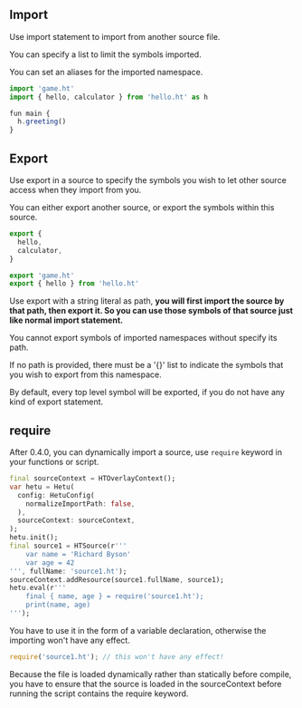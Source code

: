## Import

Use import statement to import from another source file.

You can specify a list to limit the symbols imported.

You can set an aliases for the imported namespace.

```javascript
import 'game.ht'
import { hello, calculator } from 'hello.ht' as h

fun main {
  h.greeting()
}
```

## Export

Use export in a source to specify the symbols you wish to let other source access when they import from you.

You can either export another source, or export the symbols within this source.

```javascript
export {
  hello,
  calculator,
}

export 'game.ht'
export { hello } from 'hello.ht'
```

Use export with a string literal as path, **you will first import the source by that path, then export it. So you can use those symbols of that source just like normal import statement.**

You cannot export symbols of imported namespaces without specify its path.

If no path is provided, there must be a '{}' list to indicate the symbols that you wish to export from this namespace.

By default, every top level symbol will be exported, if you do not have any kind of export statement.

## require

After 0.4.0, you can dynamically import a source, use `require` keyword in your functions or script.

```dart
final sourceContext = HTOverlayContext();
var hetu = Hetu(
  config: HetuConfig(
    normalizeImportPath: false,
  ),
  sourceContext: sourceContext,
);
hetu.init();
final source1 = HTSource(r'''
    var name = 'Richard Byson'
    var age = 42
''', fullName: 'source1.ht');
sourceContext.addResource(source1.fullName, source1);
hetu.eval(r'''
    final { name, age } = require('source1.ht');
    print(name, age)
''');
```

You have to use it in the form of a variable declaration, otherwise the importing won't have any effect.

```javascript
require('source1.ht'); // this won't have any effect!
```

Because the file is loaded dynamically rather than statically before compile, you have to ensure that the source is loaded in the sourceContext before running the script contains the require keyword.
